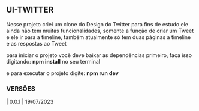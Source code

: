 ## UI-TWITTER 

Nesse projeto criei um clone do Design do Twitter para fins de estudo
ele ainda não tem muitas funcionalidades, somente a função de criar 
um Tweet e ele ir para a timeline, também atualmente só tem duas 
páginas a timeline e as respostas ao Tweet

para iniciar o projeto você deve baixar as dependências primeiro, 
faça isso digitando: __npm install__ no seu terminal

e para executar o projeto digite: __npm run dev__

### VERSÕES 

| 0.0.1 | 19/07/2023